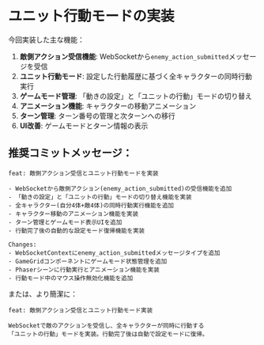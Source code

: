 
# ユニット行動モードの実装

今回実装した主な機能：

1. **敵側アクション受信機能**: WebSocketから`enemy_action_submitted`メッセージを受信
2. **ユニット行動モード**: 設定した行動履歴に基づく全キャラクターの同時行動実行
3. **ゲームモード管理**: 「動きの設定」と「ユニットの行動」モードの切り替え
4. **アニメーション機能**: キャラクターの移動アニメーション
5. **ターン管理**: ターン番号の管理と次ターンへの移行
6. **UI改善**: ゲームモードとターン情報の表示

## 推奨コミットメッセージ：

```
feat: 敵側アクション受信とユニット行動モードを実装

- WebSocketから敵側アクション(enemy_action_submitted)の受信機能を追加
- 「動きの設定」と「ユニットの行動」モードの切り替え機能を実装
- 全キャラクター(自分4体+敵4体)の同時行動実行機能を追加
- キャラクター移動のアニメーション機能を実装
- ターン管理とゲームモード表示UIを追加
- 行動完了後の自動的な設定モード復帰機能を実装

Changes:
- WebSocketContextにenemy_action_submittedメッセージタイプを追加
- GameGridコンポーネントにゲームモード状態管理を追加
- Phaserシーンに行動実行とアニメーション機能を実装
- 行動モード中のマウス操作無効化機能を追加
```

または、より簡潔に：

```
feat: 敵側アクション受信とユニット行動モード実装

WebSocketで敵のアクションを受信し、全キャラクターが同時に行動する
「ユニットの行動」モードを実装。行動完了後は自動で設定モードに復帰。
```